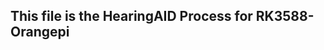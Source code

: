 This file is the HearingAID Process for RK3588-Orangepi
--------------------------------------------------------
